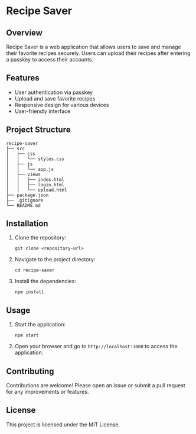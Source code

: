 # Recipe Saver

## Overview
Recipe Saver is a web application that allows users to save and manage their favorite recipes securely. Users can upload their recipes after entering a passkey to access their accounts.

## Features
- User authentication via passkey
- Upload and save favorite recipes
- Responsive design for various devices
- User-friendly interface

## Project Structure
```
recipe-saver
├── src
│   ├── css
│   │   └── styles.css
│   ├── js
│   │   └── app.js
│   ├── views
│   │   ├── index.html
│   │   ├── login.html
│   │   └── upload.html
├── package.json
├── .gitignore
└── README.md
```

## Installation
1. Clone the repository:
   ```
   git clone <repository-url>
   ```
2. Navigate to the project directory:
   ```
   cd recipe-saver
   ```
3. Install the dependencies:
   ```
   npm install
   ```

## Usage
1. Start the application:
   ```
   npm start
   ```
2. Open your browser and go to `http://localhost:3000` to access the application.

## Contributing
Contributions are welcome! Please open an issue or submit a pull request for any improvements or features.

## License
This project is licensed under the MIT License.